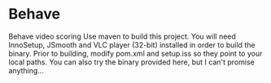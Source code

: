 # Behave
Behave video scoring
Use maven to build this project.
You will need InnoSetup, JSmooth and VLC player (32-bit) installed in order to build the binary.
Prior to building, modify pom.xml and setup.iss so they point to your local paths.
You can also try the binary provided here, but I can't promise anything...
